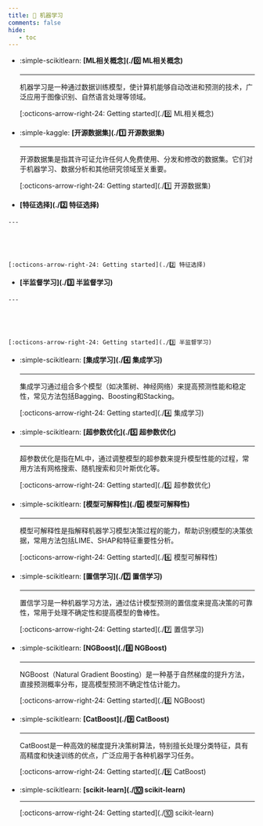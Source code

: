```yaml
---
title: 👺 机器学习
comments: false
hide:
   - toc
---
```


<div class="grid cards index-info" markdown>

-   :simple-scikitlearn: __[ML相关概念](./0️⃣ ML相关概念)__

	---

	

	机器学习是一种通过数据训练模型，使计算机能够自动改进和预测的技术，广泛应用于图像识别、自然语言处理等领域。

	[:octicons-arrow-right-24: Getting started](./0️⃣ ML相关概念)

-   :simple-kaggle: __[开源数据集](./1️⃣ 开源数据集)__

	---

	

	开源数据集是指其许可证允许任何人免费使用、分发和修改的数据集。它们对于机器学习、数据分析和其他研究领域至关重要。

	[:octicons-arrow-right-24: Getting started](./1️⃣ 开源数据集)

-    __[特征选择](./2️⃣ 特征选择)__

	---

	

	

	[:octicons-arrow-right-24: Getting started](./2️⃣ 特征选择)

-    __[半监督学习](./3️⃣ 半监督学习)__

	---

	

	

	[:octicons-arrow-right-24: Getting started](./3️⃣ 半监督学习)

-   :simple-scikitlearn: __[集成学习](./4️⃣ 集成学习)__

	---

	

	集成学习通过组合多个模型（如决策树、神经网络）来提高预测性能和稳定性，常见方法包括Bagging、Boosting和Stacking。

	[:octicons-arrow-right-24: Getting started](./4️⃣ 集成学习)

-   :simple-scikitlearn: __[超参数优化](./5️⃣ 超参数优化)__

	---

	

	超参数优化是指在ML中，通过调整模型的超参数来提升模型性能的过程，常用方法有网格搜索、随机搜索和贝叶斯优化等。

	[:octicons-arrow-right-24: Getting started](./5️⃣ 超参数优化)

-   :simple-scikitlearn: __[模型可解释性](./6️⃣ 模型可解释性)__

	---

	

	模型可解释性是指解释机器学习模型决策过程的能力，帮助识别模型的决策依据，常用方法包括LIME、SHAP和特征重要性分析。

	[:octicons-arrow-right-24: Getting started](./6️⃣ 模型可解释性)

-   :simple-scikitlearn: __[置信学习](./7️⃣ 置信学习)__

	---

	

	置信学习是一种机器学习方法，通过估计模型预测的置信度来提高决策的可靠性，常用于处理不确定性和提高模型的鲁棒性。

	[:octicons-arrow-right-24: Getting started](./7️⃣ 置信学习)

-   :simple-scikitlearn: __[NGBoost](./8️⃣ NGBoost)__

	---

	

	NGBoost（Natural Gradient Boosting）是一种基于自然梯度的提升方法，直接预测概率分布，提高模型预测不确定性估计能力。

	[:octicons-arrow-right-24: Getting started](./8️⃣ NGBoost)

-   :simple-scikitlearn: __[CatBoost](./9️⃣ CatBoost)__

	---

	

	CatBoost是一种高效的梯度提升决策树算法，特别擅长处理分类特征，具有高精度和快速训练的优点，广泛应用于各种机器学习任务。

	[:octicons-arrow-right-24: Getting started](./9️⃣ CatBoost)

-   :simple-scikitlearn: __[scikit-learn](./🔟 scikit-learn)__

	---

	

	

	[:octicons-arrow-right-24: Getting started](./🔟 scikit-learn)

</div>
